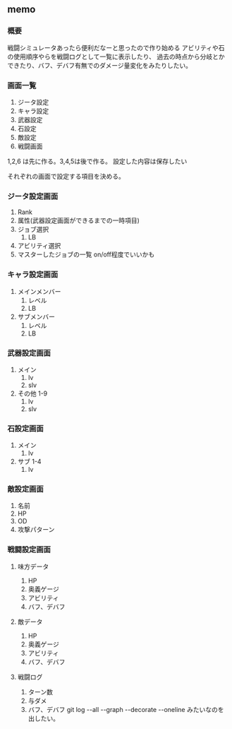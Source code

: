 ## memo
### 概要
戦闘シミュレータあったら便利だなーと思ったので作り始める
アビリティや石の使用順序やらを戦闘ログとして一覧に表示したり、
過去の時点から分岐とかできたり、バフ、デバフ有無でのダメージ量変化をみたりしたい。

### 画面一覧
1. ジータ設定
2. キャラ設定
3. 武器設定
4. 石設定
5. 敵設定
6. 戦闘画面

1,2,6 は先に作る。3,4,5は後で作る。
設定した内容は保存したい

それぞれの画面で設定する項目を決める。

### ジータ設定画面
1. Rank
2. 属性(武器設定画面ができるまでの一時項目)
3. ジョブ選択
    1. LB
4. アビリティ選択
5. マスターしたジョブの一覧
  on/off程度でいいかも


### キャラ設定画面
1. メインメンバー
    1. レベル
    2. LB
2. サブメンバー
    1. レベル
    2. LB

### 武器設定画面
1. メイン
    1. lv
    2. slv
2. その他 1-9
    1. lv
    2. slv

### 石設定画面
1. メイン
    1. lv
2. サブ 1-4
    1. lv

### 敵設定画面
1. 名前
2. HP
3. OD
4. 攻撃パターン

### 戦闘設定画面
1. 味方データ
    1. HP
    2. 奥義ゲージ
    3. アビリティ
    4. バフ、デバフ

2. 敵データ
    1. HP
    2. 奥義ゲージ
    3. アビリティ
    4. バフ、デバフ

3. 戦闘ログ
    1. ターン数
    2. 与ダメ
    3. バフ、デバフ
  git log --all --graph --decorate --oneline みたいなのを出したい。


